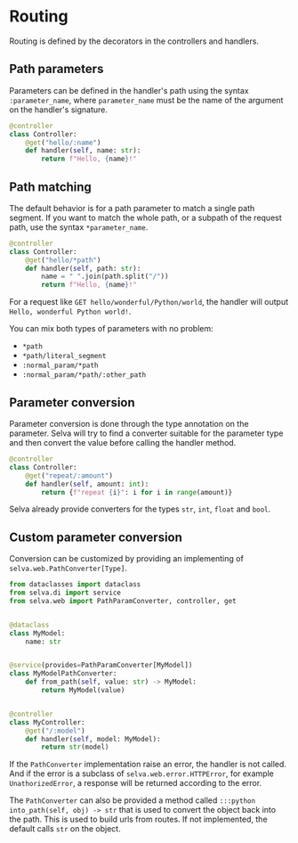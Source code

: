 # Routing

Routing is defined by the decorators in the controllers and handlers.

## Path parameters

Parameters can be defined in the handler's path using the syntax `:parameter_name`,
where `parameter_name` must be the name of the argument on the handler's signature.

```python
@controller
class Controller:
    @get("hello/:name")
    def handler(self, name: str):
        return f"Hello, {name}!"
```

## Path matching

The default behavior is for a path parameter to match a single path segment.
If you want to match the whole path, or a subpath of the request path,
use the syntax `*parameter_name`.

```python
@controller
class Controller:
    @get("hello/*path")
    def handler(self, path: str):
        name = " ".join(path.split("/"))
        return f"Hello, {name}!"
```

For a request like `GET hello/wonderful/Python/world`, the handler will output
`Hello, wonderful Python world!`.

You can mix both types of parameters with no problem:

- `*path`
- `*path/literal_segment`
- `:normal_param/*path`
- `:normal_param/*path/:other_path`

## Parameter conversion
Parameter conversion is done through the type annotation on the parameter. Selva
will try to find a converter suitable for the parameter type and then convert
the value before calling the handler method.

```python
@controller
class Controller:
    @get("repeat/:amount")
    def handler(self, amount: int):
        return {f"repeat {i}": i for i in range(amount)}
```

Selva already provide converters for the types `str`, `int`, `float` and `bool`.

## Custom parameter conversion

Conversion can be customized by providing an implementing of `selva.web.PathConverter[Type]`.

```python
from dataclasses import dataclass
from selva.di import service
from selva.web import PathParamConverter, controller, get


@dataclass
class MyModel:
    name: str


@service(provides=PathParamConverter[MyModel])
class MyModelPathConverter:
    def from_path(self, value: str) -> MyModel:
        return MyModel(value)


@controller
class MyController:
    @get("/:model")
    def handler(self, model: MyModel):
        return str(model)
```

If the `PathConverter` implementation raise an error, the handler is not called.
And if the error is a subclass of `selva.web.error.HTTPError`, for example
`UnathorizedError`, a response will be returned according to the error.

The `PathConverter` can also be provided a method called `:::python into_path(self, obj) -> str`
that is used to convert the object back into the path. This is used to build urls
from routes. If not implemented, the default calls `str` on the object.
